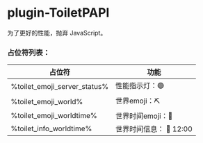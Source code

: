 # plugin-ToiletPAPI

为了更好的性能，抛弃 JavaScript。

### 占位符列表：

| 占位符                          | 功能               |
|------------------------------|------------------|
| %toilet_emoji_server_status% | 性能指示灯：🟢         |
| %toilet_emoji_world%         | 世界emoji：⛏️       |
| %toilet_emoji_worldtime%     | 世界时间emoji：🔆     |
| %toilet_info_worldtime%      | 世界时间信息： 🔆 12:00 |

  
  

